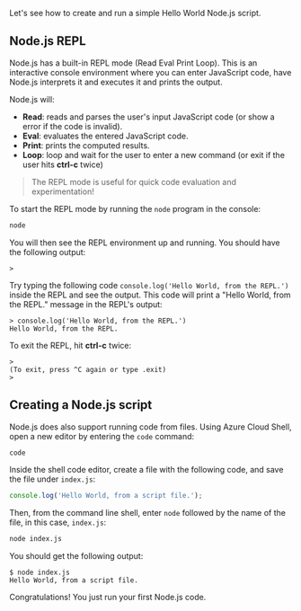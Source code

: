 Let's see how to create and run a simple Hello World Node.js script.

## Node.js REPL

Node.js has a built-in REPL mode (Read Eval Print Loop). This is an interactive console environment where you can enter JavaScript code, have Node.js interprets it and executes it and prints the output. 

Node.js will:

- **Read**: reads and parses the user's input JavaScript code (or show a error if the code is invalid).
- **Eval**: evaluates the entered JavaScript code.
- **Print**: prints the computed results.
- **Loop**: loop and wait for the user to enter a new command (or exit if the user hits **ctrl-c** twice)

> The REPL mode is useful for quick code evaluation and experimentation!

To start the REPL mode by running the `node` program in the console:

```bash
node
```

You will then see the REPL environment up and running. You should have the following output:

```text
> 
```

Try typing the following code `console.log('Hello World, from the REPL.')` inside the REPL and see the output. This code will print a "Hello World, from the REPL." message in the REPL's output:

```text
> console.log('Hello World, from the REPL.')
Hello World, from the REPL.
```

To exit the REPL, hit **ctrl-c** twice:

```text
>
(To exit, press ^C again or type .exit)
>
```

## Creating a Node.js script

Node.js does also support running code from files. Using Azure Cloud Shell, open a new editor by entering the `code` command:

```bash
code
```

Inside the shell code editor, create a file with the following code, and save the file under `index.js`:

```javascript
console.log('Hello World, from a script file.');
```

Then, from the command line shell, enter `node` followed by the name of the file, in this case, `index.js`:

```bash
node index.js
```

You should get the following output:

```text
$ node index.js
Hello World, from a script file.
```

Congratulations! You just run your first Node.js code.
